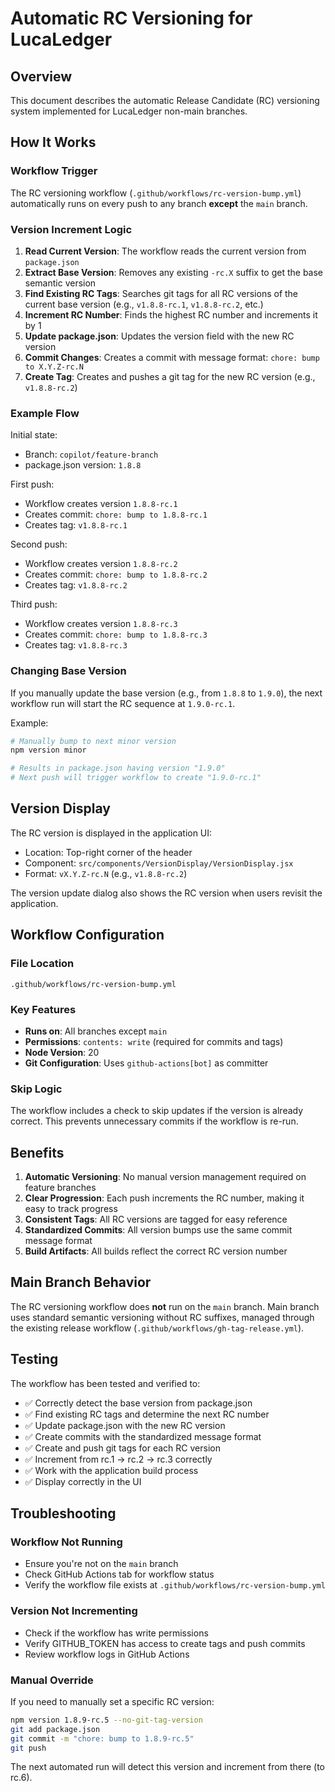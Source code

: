 # Automatic RC Versioning for LucaLedger

## Overview

This document describes the automatic Release Candidate (RC) versioning system implemented for LucaLedger non-main branches.

## How It Works

### Workflow Trigger

The RC versioning workflow (`.github/workflows/rc-version-bump.yml`) automatically runs on every push to any branch **except** the `main` branch.

### Version Increment Logic

1. **Read Current Version**: The workflow reads the current version from `package.json`
2. **Extract Base Version**: Removes any existing `-rc.X` suffix to get the base semantic version
3. **Find Existing RC Tags**: Searches git tags for all RC versions of the current base version (e.g., `v1.8.8-rc.1`, `v1.8.8-rc.2`, etc.)
4. **Increment RC Number**: Finds the highest RC number and increments it by 1
5. **Update package.json**: Updates the version field with the new RC version
6. **Commit Changes**: Creates a commit with message format: `chore: bump to X.Y.Z-rc.N`
7. **Create Tag**: Creates and pushes a git tag for the new RC version (e.g., `v1.8.8-rc.2`)

### Example Flow

Initial state:
- Branch: `copilot/feature-branch`
- package.json version: `1.8.8`

First push:
- Workflow creates version `1.8.8-rc.1`
- Creates commit: `chore: bump to 1.8.8-rc.1`
- Creates tag: `v1.8.8-rc.1`

Second push:
- Workflow creates version `1.8.8-rc.2`
- Creates commit: `chore: bump to 1.8.8-rc.2`
- Creates tag: `v1.8.8-rc.2`

Third push:
- Workflow creates version `1.8.8-rc.3`
- Creates commit: `chore: bump to 1.8.8-rc.3`
- Creates tag: `v1.8.8-rc.3`

### Changing Base Version

If you manually update the base version (e.g., from `1.8.8` to `1.9.0`), the next workflow run will start the RC sequence at `1.9.0-rc.1`.

Example:
```bash
# Manually bump to next minor version
npm version minor

# Results in package.json having version "1.9.0"
# Next push will trigger workflow to create "1.9.0-rc.1"
```

## Version Display

The RC version is displayed in the application UI:
- Location: Top-right corner of the header
- Component: `src/components/VersionDisplay/VersionDisplay.jsx`
- Format: `vX.Y.Z-rc.N` (e.g., `v1.8.8-rc.2`)

The version update dialog also shows the RC version when users revisit the application.

## Workflow Configuration

### File Location
`.github/workflows/rc-version-bump.yml`

### Key Features
- **Runs on**: All branches except `main`
- **Permissions**: `contents: write` (required for commits and tags)
- **Node Version**: 20
- **Git Configuration**: Uses `github-actions[bot]` as committer

### Skip Logic
The workflow includes a check to skip updates if the version is already correct. This prevents unnecessary commits if the workflow is re-run.

## Benefits

1. **Automatic Versioning**: No manual version management required on feature branches
2. **Clear Progression**: Each push increments the RC number, making it easy to track progress
3. **Consistent Tags**: All RC versions are tagged for easy reference
4. **Standardized Commits**: All version bumps use the same commit message format
5. **Build Artifacts**: All builds reflect the correct RC version number

## Main Branch Behavior

The RC versioning workflow does **not** run on the `main` branch. Main branch uses standard semantic versioning without RC suffixes, managed through the existing release workflow (`.github/workflows/gh-tag-release.yml`).

## Testing

The workflow has been tested and verified to:
- ✅ Correctly detect the base version from package.json
- ✅ Find existing RC tags and determine the next RC number
- ✅ Update package.json with the new RC version
- ✅ Create commits with the standardized message format
- ✅ Create and push git tags for each RC version
- ✅ Increment from rc.1 → rc.2 → rc.3 correctly
- ✅ Work with the application build process
- ✅ Display correctly in the UI

## Troubleshooting

### Workflow Not Running
- Ensure you're not on the `main` branch
- Check GitHub Actions tab for workflow status
- Verify the workflow file exists at `.github/workflows/rc-version-bump.yml`

### Version Not Incrementing
- Check if the workflow has write permissions
- Verify GITHUB_TOKEN has access to create tags and push commits
- Review workflow logs in GitHub Actions

### Manual Override
If you need to manually set a specific RC version:
```bash
npm version 1.8.9-rc.5 --no-git-tag-version
git add package.json
git commit -m "chore: bump to 1.8.9-rc.5"
git push
```

The next automated run will detect this version and increment from there (to rc.6).
